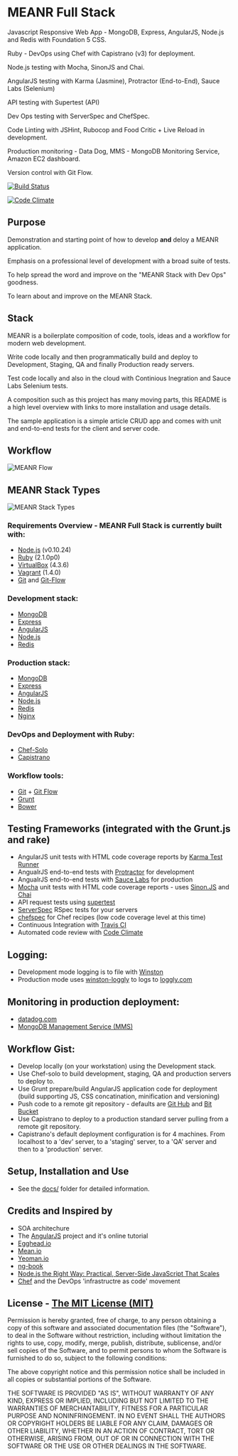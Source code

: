 # MEANR Full Stack

Javascript Responsive Web App - MongoDB, Express, AngularJS, Node.js and Redis with Foundation 5 CSS.

Ruby - DevOps using Chef with Capistrano (v3) for deployment.

Node.js testing with Mocha, SinonJS and Chai.

AngularJS testing with  Karma (Jasmine), Protractor (End-to-End), Sauce Labs (Selenium)

API testing with Supertest (API)

Dev Ops testing with ServerSpec and ChefSpec.

Code Linting with JSHint, Rubocop and Food Critic + Live Reload in development.

Production monitoring - Data Dog, MMS - MongoDB Monitoring Service, Amazon EC2 dashboard.

Version control with Git Flow.

[![Build Status](https://travis-ci.org/rudijs/meanr-full-stack.png?branch=master)](https://travis-ci.org/rudijs/meanr-full-stack)

[![Code Climate](https://codeclimate.com/github/rudijs/meanr-full-stack.png)](https://codeclimate.com/github/rudijs/meanr-full-stack)

## Purpose

Demonstration and starting point of how to develop **and** deloy a MEANR application.

Emphasis on a professional level of development with a broad suite of tests.

To help spread the word and improve on the "MEANR Stack with Dev Ops" goodness.

To learn about and improve on the MEANR Stack.

## Stack

MEANR is a boilerplate composition of code, tools, ideas and a workflow for modern web development.

Write code locally and then programmatically build and deploy to Development, Staging, QA and finally Production ready servers.

Test code locally and also in the cloud with Continious Inegration and Sauce Labs Selenium tests.

A composition such as this project has many moving parts, this README is a high level overview with links to more installation and usage details.

The sample application is a simple article CRUD app and comes with unit and end-to-end tests for the client and server code.

## Workflow
![MEANR Flow](https://dl.dropboxusercontent.com/u/7108604/meanr-full-stack-workflow_inkscape.png "MEANR Flow")

## MEANR Stack Types
![MEANR Stack Types](https://dl.dropboxusercontent.com/u/7108604/meanr-full-stack-types_inkscape.png "MEANR Stack Types")

### Requirements Overview - MEANR Full Stack is currently built with:

* [Node.js](http://nodejs.org/) (v0.10.24)
* [Ruby](http://rvm.io/) (2.1.0p0)
* [VirtualBox](https://www.virtualbox.org/) (4.3.6)
* [Vagrant](http://www.vagrantup.com/) (1.4.0)
* [Git](http://git-scm.com/) and [Git-Flow](http://nvie.com/posts/a-successful-git-branching-model/)

### Development stack:

* [MongoDB](http://www.mongodb.com/)
* [Express](http://expressjs.com/)
* [AngularJS](http://angularjs.org/)
* [Node.js](http://nodejs.org/)
* [Redis](http://redis.io/)

### Production stack:

* [MongoDB](http://www.mongodb.com/)
* [Express](http://expressjs.com/)
* [AngularJS](http://angularjs.org/)
* [Node.js](http://nodejs.org/)
* [Redis](http://redis.io/)
* [Nginx](http://nginx.com/)

### DevOps and Deployment with Ruby:

* [Chef-Solo](http://docs.opscode.com/chef_solo.html)
* [Capistrano](http://www.capistranorb.com/)

### Workflow tools:

* [Git](http://git-scm.com/) + [Git Flow](http://danielkummer.github.io/git-flow-cheatsheet/)
* [Grunt](http://gruntjs.com/)
* [Bower](http://bower.io/)

## Testing Frameworks (integrated with the Grunt.js and rake)

* AngularJS unit tests with HTML code coverage reports by [Karma Test Runner](http://karma-runner.github.io/0.10/index.html)
* AngualrJS end-to-end tests with [Protractor](https://github.com/angular/protractor) for development
* AngualrJS end-to-end tests with [Sauce Labs](https://saucelabs.com/) for production
* [Mocha](http://visionmedia.github.io/mocha/) unit tests with HTML code coverage reports - uses [Sinon.JS](http://sinonjs.org/) and [Chai](http://chaijs.com/)
* API request tests using [supertest](https://github.com/visionmedia/supertest)
* [ServerSpec](http://serverspec.org/) RSpec tests for your servers
* [chefspec](https://github.com/sethvargo/chefspec) for Chef recipes (low code coverage level at this time)
* Continuous Integration with [Travis CI](https://travis-ci.org/)
* Automated code review with [Code Climate](https://codeclimate.com/)

## Logging:

* Development mode logging is to file with [Winston](https://github.com/flatiron/winston)
* Production mode uses [winston-loggly](https://github.com/indexzero/winston-loggly) to logs to [loggly.com](https://www.loggly.com/)

## Monitoring in production deployment:

* [datadog.com](http://www.datadoghq.com/)
* [MongoDB Management Service (MMS)](https://mms.mongodb.com/)

## Workflow Gist:

* Develop locally (on your workstation) using the Development stack.
* Use Chef-solo to build development, staging, QA and production servers to deploy to.
* Use Grunt prepare/build AngularJS application code for deployment (build supporting JS, CSS concatination, minification and versioning)
* Push code to a remote git repository - defaults are [Git Hub](http://github.com/) and [Bit Bucket](https://bitbucket.org/)
* Use Capistrano to deploy to a production standard server pulling from a remote git repository.
* Capistrano's default deployment configuration is for 4 machines. From localhost to a 'dev' server, to a 'staging' server, to a 'QA' server and then to a 'production' server.

## Setup, Installation and Use

* See the [docs/](https://github.com/rudijs/meanr-full-stack/tree/master/docs) folder for detailed information.

## Credits and Inspired by

* SOA architechure
* The [AngularJS](http://angularjs.org/) project and it's online tutorial
* [Egghead.io](https://egghead.io/)
* [Mean.io](http://mean.io/)
* [Yeoman.io](http://yeoman.io/)
* [ng-book](https://www.ng-book.com/)
* [Node.js the Right Way: Practical, Server-Side JavaScript That Scales](http://pragprog.com/book/jwnode/node-js-the-right-way)
* [Chef](http://www.getchef.com/solutions/devops/) and the DevOps 'infrastructre as code' movement

## License - [The MIT License (MIT)](http://opensource.org/licenses/MIT)

Permission is hereby granted, free of charge, to any person obtaining a copy
of this software and associated documentation files (the "Software"), to deal
in the Software without restriction, including without limitation the rights
to use, copy, modify, merge, publish, distribute, sublicense, and/or sell
copies of the Software, and to permit persons to whom the Software is
furnished to do so, subject to the following conditions:

The above copyright notice and this permission notice shall be included in
all copies or substantial portions of the Software.

THE SOFTWARE IS PROVIDED "AS IS", WITHOUT WARRANTY OF ANY KIND, EXPRESS OR
IMPLIED, INCLUDING BUT NOT LIMITED TO THE WARRANTIES OF MERCHANTABILITY,
FITNESS FOR A PARTICULAR PURPOSE AND NONINFRINGEMENT. IN NO EVENT SHALL THE
AUTHORS OR COPYRIGHT HOLDERS BE LIABLE FOR ANY CLAIM, DAMAGES OR OTHER
LIABILITY, WHETHER IN AN ACTION OF CONTRACT, TORT OR OTHERWISE, ARISING FROM,
OUT OF OR IN CONNECTION WITH THE SOFTWARE OR THE USE OR OTHER DEALINGS IN
THE SOFTWARE.
